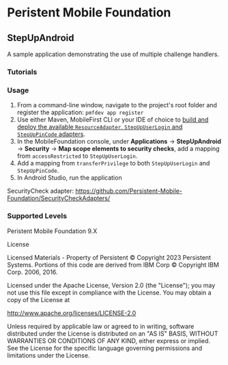 Peristent Mobile Foundation
===
## StepUpAndroid
A sample application demonstrating the use of multiple challenge handlers.

### Tutorials

### Usage

1. From a command-line window, navigate to the project's root folder and register the application: `pmfdev app register`
2. Use either Maven, MobileFirst CLI or your IDE of choice to [build and deploy the available `ResourceAdapter`, `StepUpUserLogin` and `StepUpPinCode` adapters](https://pmf.persistentproducts.com/tutorials/en/foundation/9.0/adapters/creating-adapters/).
3. In the MobileFoundation console, under **Applications** → **StepUpAndroid** → **Security** → **Map scope elements to security checks**, add a mapping from `accessRestricted` to `StepUpUserLogin`.
4. Add a mapping from `transferPrivilege` to both `StepUpUserLogin` and `StepUpPinCode`.
5. In Android Studio, run the application

SecurityCheck adapter: https://github.com/Persistent-Mobile-Foundation/SecurityCheckAdapters/

### Supported Levels
Peristent Mobile Foundation 9.X

License

Licensed Materials - Property of Persistent © Copyright 2023 Persistent Systems. Portions of this code are derived from IBM Corp © Copyright IBM Corp. 2006, 2016.

Licensed under the Apache License, Version 2.0 (the "License"); you may not use this file except in compliance with the License. You may obtain a copy of the License at

http://www.apache.org/licenses/LICENSE-2.0

Unless required by applicable law or agreed to in writing, software distributed under the License is distributed on an "AS IS" BASIS, WITHOUT WARRANTIES OR CONDITIONS OF ANY KIND, either express or implied. See the License for the specific language governing permissions and limitations under the License.